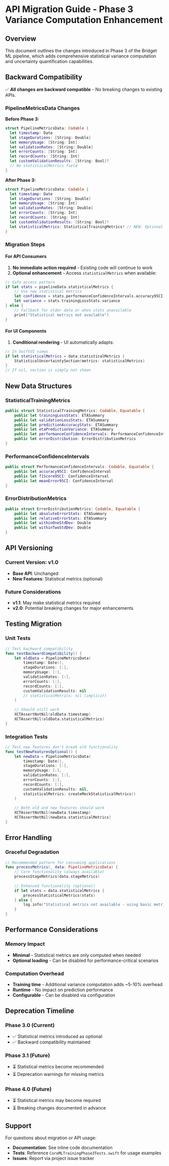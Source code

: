 # API Migration Guide - Phase 3 Variance Computation Enhancement

## Overview

This document outlines the changes introduced in Phase 3 of the Bridget ML pipeline, which adds comprehensive statistical variance computation and uncertainty quantification capabilities.

## Backward Compatibility

✅ **All changes are backward compatible** - No breaking changes to existing APIs.

### PipelineMetricsData Changes

**Before Phase 3:**
```swift
struct PipelineMetricsData: Codable {
  let timestamp: Date
  let stageDurations: [String: Double]
  let memoryUsage: [String: Int]
  let validationRates: [String: Double]
  let errorCounts: [String: Int]
  let recordCounts: [String: Int]
  let customValidationResults: [String: Bool]?
  // No statisticalMetrics field
}
```

**After Phase 3:**
```swift
struct PipelineMetricsData: Codable {
  let timestamp: Date
  let stageDurations: [String: Double]
  let memoryUsage: [String: Int]
  let validationRates: [String: Double]
  let errorCounts: [String: Int]
  let recordCounts: [String: Int]
  let customValidationResults: [String: Bool]?
  let statisticalMetrics: StatisticalTrainingMetrics? // NEW: Optional field
}
```

### Migration Steps

#### For API Consumers

1. **No immediate action required** - Existing code will continue to work
2. **Optional enhancement** - Access `statisticalMetrics` when available:

```swift
// Safe access pattern
if let stats = pipelineData.statisticalMetrics {
    // Use new statistical metrics
    let confidence = stats.performanceConfidenceIntervals.accuracy95CI
    let variance = stats.trainingLossStats.variance
} else {
    // Fallback for older data or when stats unavailable
    print("Statistical metrics not available")
}
```

#### For UI Components

1. **Conditional rendering** - UI automatically adapts:

```swift
// In SwiftUI views
if let statisticalMetrics = data.statisticalMetrics {
    StatisticalUncertaintySection(metrics: statisticalMetrics)
}
// If nil, section is simply not shown
```

## New Data Structures

### StatisticalTrainingMetrics

```swift
public struct StatisticalTrainingMetrics: Codable, Equatable {
    public let trainingLossStats: ETASummary
    public let validationLossStats: ETASummary
    public let predictionAccuracyStats: ETASummary
    public let etaPredictionVariance: ETASummary
    public let performanceConfidenceIntervals: PerformanceConfidenceIntervals
    public let errorDistribution: ErrorDistributionMetrics
}
```

### PerformanceConfidenceIntervals

```swift
public struct PerformanceConfidenceIntervals: Codable, Equatable {
    public let accuracy95CI: ConfidenceInterval
    public let f1Score95CI: ConfidenceInterval
    public let meanError95CI: ConfidenceInterval
}
```

### ErrorDistributionMetrics

```swift
public struct ErrorDistributionMetrics: Codable, Equatable {
    public let absoluteErrorStats: ETASummary
    public let relativeErrorStats: ETASummary
    public let withinOneStdDev: Double
    public let withinTwoStdDev: Double
}
```

## API Versioning

### Current Version: v1.0
- **Base API**: Unchanged
- **New Features**: Statistical metrics (optional)

### Future Considerations
- **v1.1**: May make statistical metrics required
- **v2.0**: Potential breaking changes for major enhancements

## Testing Migration

### Unit Tests
```swift
// Test backward compatibility
func testBackwardCompatibility() {
    let oldData = PipelineMetricsData(
        timestamp: Date(),
        stageDurations: [:],
        memoryUsage: [:],
        validationRates: [:],
        errorCounts: [:],
        recordCounts: [:],
        customValidationResults: nil
        // statisticalMetrics: nil (implicit)
    )
    
    // Should still work
    XCTAssertNotNil(oldData.timestamp)
    XCTAssertNil(oldData.statisticalMetrics)
}
```

### Integration Tests
```swift
// Test new features don't break old functionality
func testNewFeaturesOptional() {
    let newData = PipelineMetricsData(
        timestamp: Date(),
        stageDurations: [:],
        memoryUsage: [:],
        validationRates: [:],
        errorCounts: [:],
        recordCounts: [:],
        customValidationResults: nil,
        statisticalMetrics: createMockStatisticalMetrics()
    )
    
    // Both old and new features should work
    XCTAssertNotNil(newData.timestamp)
    XCTAssertNotNil(newData.statisticalMetrics)
}
```

## Error Handling

### Graceful Degradation
```swift
// Recommended pattern for consuming applications
func processMetrics(_ data: PipelineMetricsData) {
    // Core functionality (always available)
    processStageMetrics(data.stageMetrics)
    
    // Enhanced functionality (optional)
    if let stats = data.statisticalMetrics {
        processStatisticalMetrics(stats)
    } else {
        log.info("Statistical metrics not available - using basic metrics only")
    }
}
```

## Performance Considerations

### Memory Impact
- **Minimal** - Statistical metrics are only computed when needed
- **Optional loading** - Can be disabled for performance-critical scenarios

### Computation Overhead
- **Training time** - Additional variance computation adds ~5-10% overhead
- **Runtime** - No impact on prediction performance
- **Configurable** - Can be disabled via configuration

## Deprecation Timeline

### Phase 3.0 (Current)
- ✅ Statistical metrics introduced as optional
- ✅ Backward compatibility maintained

### Phase 3.1 (Future)
- ⏳ Statistical metrics become recommended
- ⏳ Deprecation warnings for missing metrics

### Phase 4.0 (Future)
- ⏳ Statistical metrics may become required
- ⏳ Breaking changes documented in advance

## Support

For questions about migration or API usage:
- **Documentation**: See inline code documentation
- **Tests**: Reference `CoreMLTrainingPhase3Tests.swift` for usage examples
- **Issues**: Report via project issue tracker




